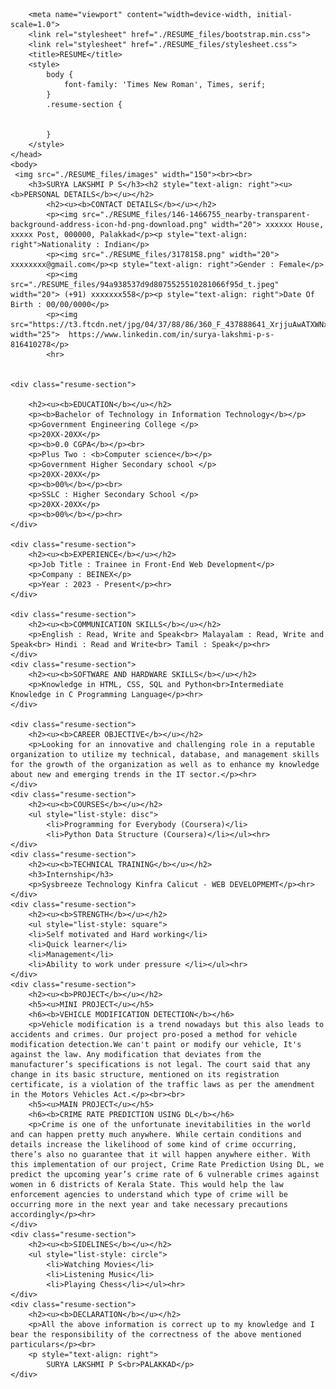 
<!-- saved from url=(0073)file:///C:/Users/hp/Desktop/BEINEX/Surya%20Lakshmi%20P%20S%20-Resume.html -->
<html lang="en"><head><meta http-equiv="Content-Type" content="text/html; charset=UTF-8">
        
        <meta name="viewport" content="width=device-width, initial-scale=1.0">
        <link rel="stylesheet" href="./RESUME_files/bootstrap.min.css">
        <link rel="stylesheet" href="./RESUME_files/stylesheet.css">
        <title>RESUME</title>
        <style>
            body {
                font-family: 'Times New Roman', Times, serif;
            }
            .resume-section {
               
                
            }
        </style>
    </head>
    <body>
     <img src="./RESUME_files/images" width="150"><br><br>
        <h3>SURYA LAKSHMI P S</h3><h2 style="text-align: right"><u><b>PERSONAL DETAILS</b></u></h2>
            <h2><u><b>CONTACT DETAILS</b></u></h2>
            <p><img src="./RESUME_files/146-1466755_nearby-transparent-background-address-icon-hd-png-download.png" width="20"> xxxxxx House, xxxxx Post, 000000, Palakkad</p><p style="text-align: right">Nationality : Indian</p>
            <p><img src="./RESUME_files/3178158.png" width="20"> xxxxxxxx@gmail.com</p><p style="text-align: right">Gender : Female</p>
            <p><img src="./RESUME_files/94a938537d9d8075525510281066f95d_t.jpeg" width="20"> (+91) xxxxxxx558</p><p style="text-align: right">Date Of Birth : 00/00/0000</p>
            <p><img src="https://t3.ftcdn.net/jpg/04/37/88/86/360_F_437888641_XrjjuAwATXWNx10jQurCDaXXJnobhDi4.jpg" width="25">  https://www.linkedin.com/in/surya-lakshmi-p-s-816410278</p>
            <hr>
        
       
    <div class="resume-section">
        
        <h2><u><b>EDUCATION</b></u></h2>
        <p><b>Bachelor of Technology in Information Technology</b></p>
        <p>Government Engineering College </p>
        <p>20XX-20XX</p>
        <p><b>0.0 CGPA</b></p><br>
        <p>Plus Two : <b>Computer science</b></p>
        <p>Government Higher Secondary school </p>
        <p>20XX-20XX</p>
        <p><b>00%</b></p><br>
        <p>SSLC : Higher Secondary School </p>
        <p>20XX-20XX</p>
        <p><b>00%</b></p><hr>
    </div>

    <div class="resume-section">
        <h2><u><b>EXPERIENCE</b></u></h2>
        <p>Job Title : Trainee in Front-End Web Development</p>
        <p>Company : BEINEX</p>
        <p>Year : 2023 - Present</p><hr>
    </div>
    
    <div class="resume-section">
        <h2><u><b>COMMUNICATION SKILLS</b></u></h2>
        <p>English : Read, Write and Speak<br> Malayalam : Read, Write and Speak<br> Hindi : Read and Write<br> Tamil : Speak</p><hr>
    </div>
    <div class="resume-section">
        <h2><u><b>SOFTWARE AND HARDWARE SKILLS</b></u></h2>
        <p>Knowledge in HTML, CSS, SQL and Python<br>Intermediate Knowledge in C Programming Language</p><hr>
    </div>

    <div class="resume-section">
        <h2><u><b>CAREER OBJECTIVE</b></u></h2>
        <p>Looking for an innovative and challenging role in a reputable organization to utilize my technical, database, and management skills for the growth of the organization as well as to enhance my knowledge about new and emerging trends in the IT sector.</p><hr>
    </div>
    <div class="resume-section">
        <h2><u><b>COURSES</b></u></h2>
        <ul style="list-style: disc">
            <li>Programming for Everybody (Coursera)</li>
            <li>Python Data Structure (Coursera)</li></ul><hr>
    </div>
    <div class="resume-section">
        <h2><u><b>TECHNICAL TRAINING</b></u></h2>
        <h3>Internship</h3>
        <p>Sysbreeze Technology Kinfra Calicut - WEB DEVELOPMEMT</p><hr>
    </div>
    <div class="resume-section">
        <h2><u><b>STRENGTH</b></u></h2>
        <ul style="list-style: square">
        <li>Self motivated and Hard working</li>
        <li>Quick learner</li>
        <li>Management</li>
        <li>Ability to work under pressure </li></ul><hr>
    </div>
    <div class="resume-section">
        <h2><u><b>PROJECT</b></u></h2>
        <h5><u>MINI PROJECT</u></h5>
        <h6><b>VEHICLE MODIFICATION DETECTION</b></h6>
        <p>Vehicle modification is a trend nowadays but this also leads to accidents and crimes. Our project pro-posed a method for vehicle modification detection.We can't paint or modify our vehicle, It's against the law. Any modification that deviates from the manufacturer’s specifications is not legal. The court said that any change in its basic structure, mentioned on its registration certificate, is a violation of the traffic laws as per the amendment in the Motors Vehicles Act.</p><br><br>
        <h5><u>MAIN PROJECT</u></h5>
        <h6><b>CRIME RATE PREDICTION USING DL</b></h6>
        <p>Crime is one of the unfortunate inevitabilities in the world and can happen pretty much anywhere. While certain conditions and details increase the likelihood of some kind of crime occurring, there’s also no guarantee that it will happen anywhere either. With this implementation of our project, Crime Rate Prediction Using DL, we predict the upcoming year’s crime rate of 6 vulnerable crimes against women in 6 districts of Kerala State. This would help the law enforcement agencies to understand which type of crime will be occurring more in the next year and take necessary precautions accordingly</p><hr>
    </div>
    <div class="resume-section">
        <h2><u><b>SIDELINES</b></u></h2>
        <ul style="list-style: circle">
            <li>Watching Movies</li>
            <li>Listening Music</li>
            <li>Playing Chess</li></ul><hr>
    </div>
    <div class="resume-section">
        <h2><u><b>DECLARATION</b></u></h2>
        <p>All the above information is correct up to my knowledge and I bear the responsibility of the correctness of the above mentioned particulars</p><br>
        <p style="text-align: right">
            SURYA LAKSHMI P S<br>PALAKKAD</p>
    </div>

</body></html>
